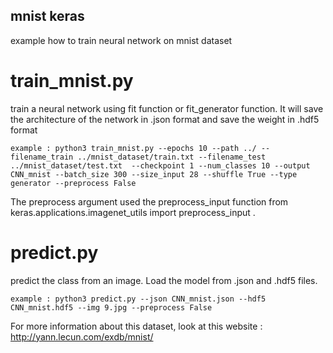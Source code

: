 ## mnist keras

example how to train neural network on mnist dataset

# train_mnist.py
train a neural network using fit function or fit_generator function. It will save the architecture of the network in .json format and save the weight in .hdf5 format

	example : python3 train_mnist.py --epochs 10 --path ../ --filename_train ../mnist_dataset/train.txt --filename_test ../mnist_dataset/test.txt  --checkpoint 1 --num_classes 10 --output CNN_mnist --batch_size 300 --size_input 28 --shuffle True --type generator --preprocess False

The preprocess argument used the preprocess_input function from keras.applications.imagenet_utils import preprocess_input
.

# predict.py
predict the class from an image. Load the model from .json and .hdf5 files.

	example : python3 predict.py --json CNN_mnist.json --hdf5 CNN_mnist.hdf5 --img 9.jpg --preprocess False

For more information about this dataset, look at this website : http://yann.lecun.com/exdb/mnist/
